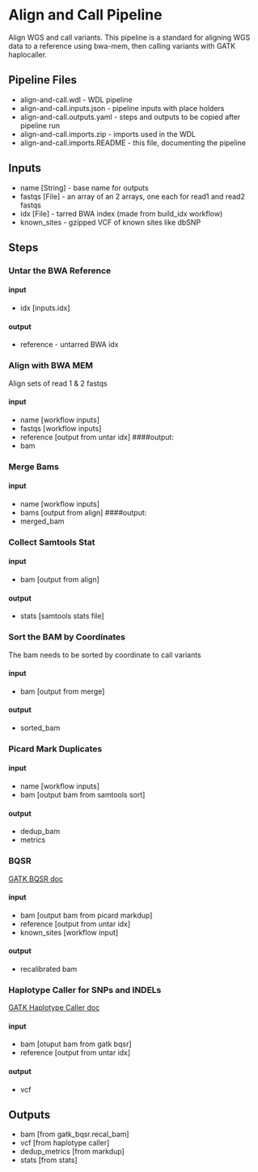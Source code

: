# Align and Call Pipeline

Align WGS and call variants.  This pipeline is a standard for aligning WGS data to a reference using bwa-mem, then calling variants with GATK haplocaller.

## Pipeline Files
* align-and-call.wdl - WDL pipeline
* align-and-call.inputs.json - pipeline inputs with place holders
* align-and-call.outputs.yaml - steps and outputs to be copied after pipeline run
* align-and-call.imports.zip - imports used in the WDL
* align-and-call.imports.README - this file, documenting the pipeline

## Inputs
* name [String] - base name for outputs
* fastqs [File] - an array of an 2 arrays, one each for read1 and read2 fastqs
* idx [File] - tarred BWA index (made from build_idx workflow)
* known_sites - gzipped VCF of known sites like dbSNP

## Steps
### Untar the BWA Reference
#### input
* idx [inputs.idx]
#### output
* reference - untarred BWA idx

### Align with BWA MEM
Align sets of read 1 & 2 fastqs
#### input
* name [workflow inputs]
* fastqs [workflow inputs]
* reference [output from untar idx]
####output:
* bam

### Merge Bams
#### input
* name [workflow inputs]
* bams [output from align]
####output:
* merged_bam

### Collect Samtools Stat
#### input
* bam [output from align]
#### output
* stats [samtools stats file]

### Sort the BAM by Coordinates
The bam needs to be sorted by coordinate to call variants
#### input
* bam [output from merge]
#### output
* sorted_bam

### Picard Mark Duplicates
#### input
* name [workflow inputs]
* bam [output bam from samtools sort]
#### output
* dedup_bam
* metrics

### BQSR
[GATK BQSR doc](https://gatk.broadinstitute.org/hc/en-us/articles/360035890531-Base-Quality-Score-Recalibration-BQSR-)
#### input
* bam [output bam from picard markdup]
* reference [output from untar idx]
* known_sites [workflow input]
#### output
* recalibrated bam
 
### Haplotype Caller for SNPs and INDELs
[GATK Haplotype Caller doc](https://gatk.broadinstitute.org/hc/en-us/articles/360037225632-HaplotypeCaller)
#### input
* bam [otuput bam from gatk bqsr]
* reference [output from untar idx]
#### output
* vcf

## Outputs
* bam [from gatk_bqsr.recal_bam]
* vcf [from haplotype caller]
* dedup_metrics [from markdup]
* stats [from stats]
